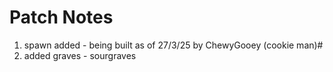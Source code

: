 #  Patch Notes
1. spawn added - being built as of 27/3/25 by ChewyGooey (cookie man)#
2. added graves - sourgraves
